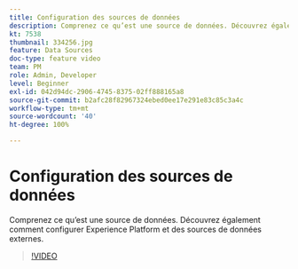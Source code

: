 ```yaml
---
title: Configuration des sources de données
description: Comprenez ce qu’est une source de données. Découvrez également comment configurer Experience Platform et des sources de données externes.
kt: 7538
thumbnail: 334256.jpg
feature: Data Sources
doc-type: feature video
team: PM
role: Admin, Developer
level: Beginner
exl-id: 042d94dc-2906-4745-8375-02ff888165a8
source-git-commit: b2afc28f82967324ebed0ee17e291e83c85c3a4c
workflow-type: tm+mt
source-wordcount: '40'
ht-degree: 100%

---
```


# Configuration des sources de données

Comprenez ce qu’est une source de données. Découvrez également comment configurer Experience Platform et des sources de données externes.

>[!VIDEO](https://video.tv.adobe.com/v/334256?quality=12&learn=on)
